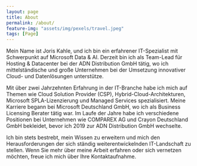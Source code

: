 ```yaml
---
layout: page
title: About
permalink: /about/
feature-img: "assets/img/pexels/travel.jpeg"
tags: [Page]
---
```


Mein Name ist Joris Kahle, und ich bin ein erfahrener IT-Spezialist mit Schwerpunkt auf Microsoft Data & AI. Derzeit bin ich als Team-Lead für Hosting & Datacenter bei der ADN Distribution GmbH tätig, wo ich mittelständische und große Unternehmen bei der Umsetzung innovativer Cloud- und Datenlösungen unterstütze.

Mit über zwei Jahrzehnten Erfahrung in der IT-Branche habe ich mich auf Themen wie Cloud Solution Provider (CSP), Hybrid-Cloud-Architekturen, Microsoft SPLA-Lizenzierung und Managed Services spezialisiert. Meine Karriere begann bei Microsoft Deutschland GmbH, wo ich als Business Licensing Berater tätig war. Im Laufe der Jahre habe ich verschiedene Positionen bei Unternehmen wie COMPAREX AG und Crayon Deutschland GmbH bekleidet, bevor ich 2019 zur ADN Distribution GmbH wechselte. 

Ich bin stets bestrebt, mein Wissen zu erweitern und mich den Herausforderungen der sich ständig weiterentwickelnden IT-Landschaft zu stellen. Wenn Sie mehr über meine Arbeit erfahren oder sich vernetzen möchten, freue ich mich über Ihre Kontaktaufnahme.
 
